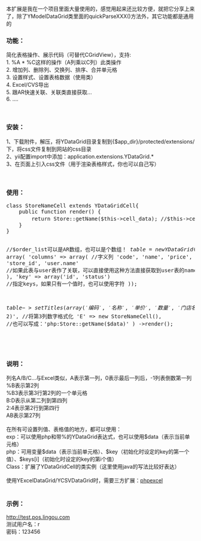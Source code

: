 本扩展是我在一个项目里面大量使用的，感觉用起来还比较方便，就把它分享上来了，除了YModelDataGrid类里面的quickParseXXX()方法外，其它功能都是通用的<br>


<h3>功能：</h3>
<p>
简化表格操作、展示代码（可替代CGridView），支持:<br>
1. %A * %C这样的操作（A列乘以C列）此类操作<br>
2. 增加列、删除列、交换列、排序、合并单元格<br>
3. 设置样式、设置表格数据（使用类）<br>
4. Excel/CVS导出<br>
5. 跟AR快速关联、关联类直接获取...<br>
6. ....<br>
</p>
<br>
<h3>安装：</h3>
<p>
1、下载附件，解压，将YDataGrid目录复制到{$app_dir}/protected/extensions/下，将css文件复制到网站的css目录<br>
2、yii配置import中添加：application.extensions.YDataGrid.*<br>
3、在页面上引入css文件（用于渲染表格样式，你也可以自己写）<br>
</p>
<br>
<h3>使用：</h3>
<pre>
class StoreNameCell extends YDataGridCell{
    public function render() {
        return Store::getName($this->cell_data); //$this->cell_data表示当前单元格的值
    }
}

//$order_list可以是AR数组，也可以是个数组！
$table = new YDataGrid($order_list, array(
    'columns' => array( //字义列
        'code',
        'name',
        'price',
        'count',
        'store_id',
        'user.name'  //如果此表与user表作了关联，可以直接使用这种方法直接获取到user表的name
    ),
    'key' => array('id', 'status') //指定keys，如果只有一个值时，也可以使用字符
));

$table
->setTitles(array('编码', '名称', '单价', '数量', '门店名称', '操作者')) //设置标题
->render() //可以在每一步都render出来，方便调试
->insertCol(0, 'exp:number_format(%C*%D, 2)', '小计') //在最后插入一列，并将结果保留2位小数
//->render()
->setColumnValues(
    'C' => 'php:number_format($data, 2)', //将第3列数字格式化
    'E' => new StoreNameCell(), //也可以写成：'php:Store::getName($data)'
)
->render();</pre>
<br>
<br>
<h3>说明：</h3>
<p>
列名A/B/C...与Excel类似，A表示第一列，0表示最后一列后，-1列表倒数第一列<br>
%B表示第2列<br>
%B3表示第3行第2列的一个单元格<br>
B:D表示从第二列到第四列<br>
2:4表示第2行到第四行<br>
AB表示第27列<br>
<br>
在所有可设置列值、表格值的地方，都可以使用：<br>
exp：可以使用php和带%的YDataGrid表达式，也可以使用$data（表示当前单元格）<br>
php：可用变量$data（表示当前单元格）、$key（初始化时设定的key的第一个值）、$keys[i]（初始化时设定的key的第i个值）<br>
Class<? extends YDataGridCell>：扩展了YDataGridCell的类实例（这里使用java的写法比较好表达）<br>
<br>
使用YExcelDataGrid/YCSVDataGrid时，需要三方扩展：<a href="phpexcel.codeplex.com/" target="_blank">phpexcel</a><br>

<br>
<h3>示例：</h3>
<p>
<a href="http://test.pos.lingou.com" target="_blank">http://test.pos.lingou.com</a><br>
测试用户名：r <br>
密码：123456
